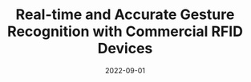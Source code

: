---
title: "Real-time and Accurate Gesture Recognition with Commercial RFID Devices"
authors:
- Shigeng Zhang
- Zijing Ma
- Chengwei Yang
- Xuan Liu
- Xiaoyan Kui
- Weiping Wang
- Jianxin Wang
- Song Guo,

date: "2022-09-01"
doi: ""

# Publication type.
# 1 = Conference paper; 2 = Journal article;
# 3 = Preprint Paper; 4 = Report; 5 = Book; 6 = Book section;
# 7 = Thesis; 8 = Patent
publication_types: ["2"]

# Publication name and optional abbreviated publication name.
publication: IEEE Transactions on Mobile Computing (TMC) (CCF-A)
#publication_short: ""

# url_pdf: https://ieeexplore.ieee.org/abstract/document/9732420
# url_code: ''
# url_dataset: ''
# url_poster: ''
# url_project: ''
# url_slides: ''
# url_video: ''

---
